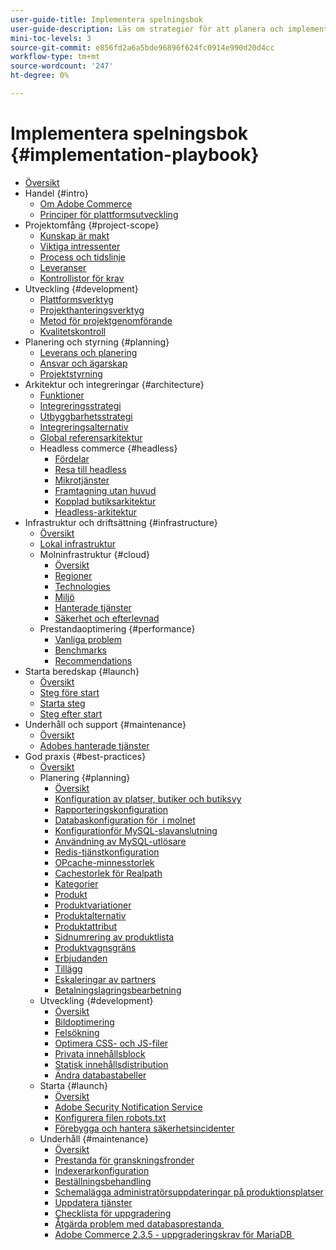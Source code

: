 ```yaml
---
user-guide-title: Implementera spelningsbok
user-guide-description: Läs om strategier för att planera och implementera en framgångsrik Adobe Commerce-webbplats.
mini-toc-levels: 3
source-git-commit: e856fd2a6a5bde96896f624fc0914e990d20d4cc
workflow-type: tm+mt
source-wordcount: '247'
ht-degree: 0%

---
```



# Implementera spelningsbok {#implementation-playbook}

- [Översikt](overview.md)
- Handel {#intro}
   - [Om Adobe Commerce](intro/about-commerce.md)
   - [Principer för plattformsutveckling](intro/platform-development.md)
- Projektomfång {#project-scope}
   - [Kunskap är makt](project-scope/knowledge.md)
   - [Viktiga intressenter](project-scope/key-stakeholders.md)
   - [Process och tidslinje](project-scope/process-timeline.md)
   - [Leveranser](project-scope/deliverables.md)
   - [Kontrollistor för krav](project-scope/requirement-checklists.md)
- Utveckling {#development}
   - [Plattformsverktyg](development/platform-tools.md)
   - [Projekthanteringsverktyg](development/project-management-tools.md)
   - [Metod för projektgenomförande](development/delivery.md)
   - [Kvalitetskontroll](development/quality-control.md)
- Planering och styrning {#planning}
   - [Leverans och planering](planning/delivery.md)
   - [Ansvar och ägarskap](planning/ownership.md)
   - [Projektstyrning](planning/governance.md)
- Arkitektur och integreringar {#architecture}
   - [Funktioner](architecture/capabilities.md)
   - [Integreringsstrategi](architecture/integration-strategy.md)
   - [Utbyggbarhetsstrategi](architecture/extensibility-strategy.md)
   - [Integreringsalternativ](architecture/integration-options.md)
   - [Global referensarkitektur](architecture/global-reference.md)
   - Headless commerce {#headless}
      - [Fördelar](architecture/headless/benefits.md)
      - [Resa till headless](architecture/headless/journey-to-headless.md)
      - [Mikrotjänster](architecture/headless/microservices.md)
      - [Framtagning utan huvud](architecture/headless/evolution.md)
      - [Kopplad butiksarkitektur](architecture/headless/legacy-storefront.md)
      - [Headless-arkitektur](architecture/headless/adobe-commerce.md)
- Infrastruktur och driftsättning {#infrastructure}
   - [Översikt](infrastructure/overview.md)
   - [Lokal infrastruktur](infrastructure/on-premises.md)
   - Molninfrastruktur {#cloud}
      - [Översikt](infrastructure/cloud/overview.md)
      - [Regioner](infrastructure/cloud/regions.md)
      - [Technologies](infrastructure/cloud/technology.md)
      - [Miljö](infrastructure/cloud/environments.md)
      - [Hanterade tjänster](infrastructure/cloud/managed-services.md)
      - [Säkerhet och efterlevnad](infrastructure/cloud/security.md)
   - Prestandaoptimering {#performance}
      - [Vanliga problem](infrastructure/performance/optimization.md)
      - [Benchmarks](infrastructure/performance/benchmarks.md)
      - [Recommendations](infrastructure/performance/recommendations.md)
- Starta beredskap {#launch}
   - [Översikt](launch/overview.md)
   - [Steg före start](launch/pre-launch-steps.md)
   - [Starta steg](launch/launch-steps.md)
   - [Steg efter start](launch/post-launch-steps.md)
- Underhåll och support {#maintenance}
   - [Översikt](maintenance/overview.md)
   - [Adobes hanterade tjänster](maintenance/adobe-managed-services.md)
- God praxis {#best-practices}
   - [Översikt](best-practices/phases.md)
   - Planering {#planning}
      - [Översikt](best-practices/planning/overview.md)
      - [Konfiguration av platser, butiker och butiksvy](best-practices/planning/sites-stores-store-views.md)
      - [Rapporteringskonfiguration](best-practices/planning/reporting-configuration.md)
      - [Databaskonfiguration för &#x200B; i molnet](best-practices/planning/database-on-cloud.md)
      - [Konfiguration &#x200B; för MySQL-slavanslutning](best-practices/planning/configure-mysql-slave-connection-on-cloud.md)
      - [Användning av MySQL-utlösare](best-practices/planning/mysql-triggers-usage.md)
      - [Redis-tjänstkonfiguration](best-practices/planning/redis-service-configuration.md)
      - [OPcache-minnesstorlek](best-practices/planning/opcache-memory-size.md)
      - [Cachestorlek för Realpath](best-practices/planning/realpath-cache-size.md)
      - [Kategorier](best-practices/planning/category-limits.md)
      - [Produkt](best-practices/planning/product-sku-limits.md)
      - [Produktvariationer](best-practices/planning/product-variations.md)
      - [Produktalternativ](best-practices/planning/product-options.md)
      - [Produktattribut](best-practices/planning/product-attributes-and-options.md)
      - [Sidnumrering av produktlista](best-practices/planning/product-listing-pagination.md)
      - [Produktvagnsgräns](best-practices/planning/product-cart.md)
      - [Erbjudanden](best-practices/planning/product-cart-promotions.md)
      - [Tillägg](best-practices/planning/extensions.md)
      - [Eskaleringar av partners](best-practices/planning/partner-escalation.md)
      - [Betalningslagringsbearbetning](best-practices/planning/payment-processing-storage.md)
   - Utveckling {#development}
      - [Översikt](best-practices/development/overview.md)
      - [Bildoptimering](best-practices/development/image-optimization.md)
      - [Felsökning](best-practices/development/troubleshooting.md)
      - [Optimera CSS- och JS-filer](best-practices/development/optimize-css-js-files.md)
      - [Privata innehållsblock](best-practices/development/private-content-block-configuration.md)
      - [Statisk innehållsdistribution](best-practices/development/static-content-deployment.md)
      - [Ändra databastabeller](best-practices/development/modifying-core-and-third-party-tables.md)
   - Starta {#launch}
      - [Översikt](best-practices/launch/overview.md)
      - [Adobe Security Notification Service](best-practices/launch/security-notification-service.md)
      - [Konfigurera filen robots.txt](best-practices/launch/robots-txt.md)
      - [Förebygga och hantera säkerhetsincidenter](best-practices/launch/prevent-respond-security-incident.md)
   - Underhåll {#maintenance}
      - [Översikt](best-practices/maintenance/overview.md)
      - [Prestanda för granskningsfronder](best-practices/maintenance/frontend-performance.md)
      - [Indexerarkonfiguration](best-practices/maintenance/indexer-configuration.md)
      - [Beställningsbehandling](best-practices/maintenance/order-processing-configuration.md)
      - [Schemalägga administratörsuppdateringar på produktionsplatser](best-practices/maintenance/scheduling-admin-updates-in-production.md)
      - [Uppdatera tjänster](best-practices/maintenance/update-services.md)
      - [Checklista för uppgradering](best-practices/maintenance/upgrade-checklist.md)
      - [Åtgärda problem med databasprestanda &#x200B;](best-practices/maintenance/resolve-database-performance-issues.md)
      - [Adobe Commerce 2.3.5 - uppgraderingskrav för MariaDB &#x200B;](best-practices/maintenance/commerce-235-upgrade-prerequisites-mariadb.md)
